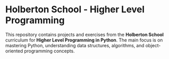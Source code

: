 # Holberton School - Higher Level Programming

This repository contains projects and exercises from the **Holberton School** curriculum for **Higher Level Programming in Python**. The main focus is on mastering Python, understanding data structures, algorithms, and object-oriented programming concepts.
